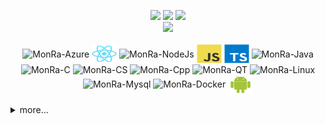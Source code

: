 <!--Hello
<h2><img src="https://emojis.slackmojis.com/emojis/images/1531849430/4246/blob-sunglasses.gif?1531849430" width="30"/> Hi There👋 , I'm MonRá! <img src="https://media.giphy.com/media/12oufCB0MyZ1Go/giphy.gif" width="50"><img src="https://i.giphy.com/9KawrQzIwdAYg.webp" width="50"></h2>
-->

<div>
  </p>
  <div align="center">
   <a href="https://www.facebook.com/ramon.chaib" target="_blank"><img src="https://img.shields.io/badge/-Facebook-%230077B5?style=for-the-badge&logo=facebook&logoColor=white" target="_blank"></a> 
  <a href="https://www.instagram.com/monrapps/" target="_blank"><img src="https://img.shields.io/badge/-Instagram-%23E4405F?style=for-the-badge&logo=instagram&logoColor=white" target="_blank"></a>
  <a href="https://www.linkedin.com/in/ramon-chaib-27007635/" target="_blank"><img src="https://img.shields.io/badge/-LinkedIn-%230077B5?style=for-the-badge&logo=linkedin&logoColor=white" target="_blank"></a>   
</div>

<div align="center">
  <img src="https://i.giphy.com/MM0Jrc8BHKx3y.webp">
</div>
  
 <div style="display: inline_block" align="center"><br>
  <img align="center" alt="MonRa-Azure" height="30" width="40" src="https://cdn.jsdelivr.net/gh/devicons/devicon/icons/azure/azure-original.svg">
  <img align="center" alt="MonRa-React" height="30" width="40" src="https://raw.githubusercontent.com/devicons/devicon/master/icons/react/react-original.svg">
  <img align="center" alt="MonRa-NodeJs" height="30" width="40" src="https://cdn.jsdelivr.net/gh/devicons/devicon/icons/nodejs/nodejs-original.svg">
  <img align="center" alt="MonRa-Js" height="30" width="40" src="https://raw.githubusercontent.com/devicons/devicon/master/icons/javascript/javascript-original.svg">     <img align="center" alt="MonRa-Ts" height="30" width="40" src="https://raw.githubusercontent.com/devicons/devicon/master/icons/typescript/typescript-original.svg">
  <img align="center" alt="MonRa-Java" height="30" width="40" src="https://cdn.jsdelivr.net/gh/devicons/devicon/icons/java/java-original.svg">
  <img align="center" alt="MonRa-C" height="30" width="40" src="https://cdn.jsdelivr.net/gh/devicons/devicon/icons/c/c-original.svg">
  <img align="center" alt="MonRa-CS" height="30" width="40" src="https://cdn.jsdelivr.net/gh/devicons/devicon/icons/csharp/csharp-original.svg">
  <img align="center" alt="MonRa-Cpp" height="30" width="40" src="https://cdn.jsdelivr.net/gh/devicons/devicon/icons/cplusplus/cplusplus-original.svg">
  <img align="center" alt="MonRa-QT" height="30" width="40" src="https://cdn.jsdelivr.net/gh/devicons/devicon/icons/qt/qt-original.svg">
  <img align="center" alt="MonRa-Linux" height="30" width="40" src="https://cdn.jsdelivr.net/gh/devicons/devicon/icons/linux/linux-original.svg">
  <img align="center" alt="MonRa-Mysql" height="30" width="40" src="https://cdn.jsdelivr.net/gh/devicons/devicon/icons/mysql/mysql-original.svg">
  <img align="center" alt="MonRa-Docker" height="30" width="40" src="https://cdn.jsdelivr.net/gh/devicons/devicon/icons/docker/docker-original.svg">  
  <img align="center" alt="MonRa-Android" height="30" width="40" src="https://github.com/devicons/devicon/blob/master/icons/android/android-original.svg">
  
</div>
</a>

</br>
<!--
[![github activity graph](https://activity-graph.herokuapp.com/graph?username=monrapps&theme=chartreuse-dark)](https://github.com/monrapps/)
-->
<div>
<details>
      <summary>more...</summary>
      
<!--
### <img src="https://media.giphy.com/media/VgCDAzcKvsR6OM0uWg/giphy.gif" width="50"> A little more about me...  

```javascript
const monra = {
    pronouns: "He" | "Him",
    code: ["any"],
    askMeAbout: ["any"],
    technologies: {
        backEnd: {
            js: ["any"],
        },
        mobileApp: {
            native: ["Android Development"]
        },
        devOps: ["AWS", "Docker🐳", "Route53", "Nginx"],
        databases: ["mongo", "MySql", "sqlite"],
        misc: ["Firebase", "Socket.IO", "selenium", "open-cv", "php", "SuiteApp"]
    },
    architecture: ["Serverless Architecture", "Progressive web applications", "Single page applications"],
    currentFocus: "Building Robots to ease opertations",
    funFact: "There are two ways to write error-free programs; only the third one works"
};
```
-->

---
<!--START_SECTION:waka-->
![Code Time](http://img.shields.io/badge/Code%20Time-1%2C326%20hrs%2052%20mins-blue)

![Profile Views](http://img.shields.io/badge/Profile%20Views-0-blue)

![Lines of code](https://img.shields.io/badge/From%20Hello%20World%20I%27ve%20Written-4.9%20million%20lines%20of%20code-blue)

**🐱 My GitHub Data** 

> 📦 76.4 kB Used in GitHub's Storage 
 > 
> 🏆 4,540 Contributions in the Year 2025
 > 
> 🚫 Not Opted to Hire
 > 
> 📜 25 Public Repositories 
 > 
> 🔑 23 Private Repositories 
 > 
**I'm an Early 🐤** 

```text
🌞 Morning                9611 commits        ████████░░░░░░░░░░░░░░░░░   31.71 % 
🌆 Daytime                12642 commits       ██████████░░░░░░░░░░░░░░░   41.71 % 
🌃 Evening                4269 commits        ████░░░░░░░░░░░░░░░░░░░░░   14.08 % 
🌙 Night                  3790 commits        ███░░░░░░░░░░░░░░░░░░░░░░   12.50 % 
```
📅 **I'm Most Productive on Thursday** 

```text
Monday                   5532 commits        █████░░░░░░░░░░░░░░░░░░░░   18.25 % 
Tuesday                  5663 commits        █████░░░░░░░░░░░░░░░░░░░░   18.68 % 
Wednesday                5826 commits        █████░░░░░░░░░░░░░░░░░░░░   19.22 % 
Thursday                 6538 commits        █████░░░░░░░░░░░░░░░░░░░░   21.57 % 
Friday                   4203 commits        ███░░░░░░░░░░░░░░░░░░░░░░   13.87 % 
Saturday                 1454 commits        █░░░░░░░░░░░░░░░░░░░░░░░░   04.80 % 
Sunday                   1096 commits        █░░░░░░░░░░░░░░░░░░░░░░░░   03.62 % 
```


📊 **This Week I Spent My Time On** 

```text
🕑︎ Time Zone: America/Sao_Paulo

💬 Programming Languages: 
Python                   5 hrs 13 mins       ████████░░░░░░░░░░░░░░░░░   33.28 % 
Markdown                 4 hrs 6 mins        ███████░░░░░░░░░░░░░░░░░░   26.24 % 
Other                    2 hrs 21 mins       ████░░░░░░░░░░░░░░░░░░░░░   15.07 % 
YAML                     1 hr 35 mins        ███░░░░░░░░░░░░░░░░░░░░░░   10.16 % 
Bash                     53 mins             █░░░░░░░░░░░░░░░░░░░░░░░░   05.73 % 

🔥 Editors: 
Cursor                   15 hrs 38 mins      █████████████████████████   99.80 % 
VS Code                  1 min               ░░░░░░░░░░░░░░░░░░░░░░░░░   00.20 % 

🐱‍💻 Projects: 
nlm-gww-watcher          11 hrs 14 mins      ██████████████████░░░░░░░   71.64 % 
gww-v6i                  2 hrs 32 mins       ████░░░░░░░░░░░░░░░░░░░░░   16.21 % 
frigate                  1 hr 26 mins        ██░░░░░░░░░░░░░░░░░░░░░░░   09.19 % 
gridsafe-ota-c           12 mins             ░░░░░░░░░░░░░░░░░░░░░░░░░   01.35 % 
wlm-backend              10 mins             ░░░░░░░░░░░░░░░░░░░░░░░░░   01.09 % 

💻 Operating System: 
WSL                      15 hrs 40 mins      █████████████████████████   100.00 % 
```

**I Mostly Code in C++** 

```text
C                        17 repos            ████░░░░░░░░░░░░░░░░░░░░░   17.89 % 
Python                   14 repos            ████░░░░░░░░░░░░░░░░░░░░░   14.74 % 
JavaScript               10 repos            ███░░░░░░░░░░░░░░░░░░░░░░   10.53 % 
Shell                    6 repos             ██░░░░░░░░░░░░░░░░░░░░░░░   06.32 % 
HTML                     6 repos             ██░░░░░░░░░░░░░░░░░░░░░░░   06.32 % 
```



**Timeline**

![Lines of Code chart](https://raw.githubusercontent.com/monrapps/monrapps/master/assets/bar_graph.png)


 Last Updated on 01/10/2025 23:17:11 UTC
<!--END_SECTION:waka-->
